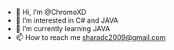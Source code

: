 - 👋 Hi, I’m @ChromoXD
- 👀 I’m interested in C# and JAVA
- 🌱 I’m currently learning JAVA
- 📫 How to reach me sharadc2009@gmail.com

<!---
ChromoXD/ChromoXD is a ✨ special ✨ repository because its `README.md` (this file) appears on your GitHub profile.
You can click the Preview link to take a look at your changes.
--->
